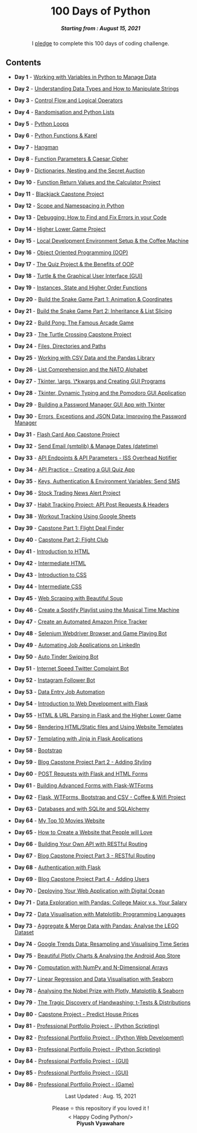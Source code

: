 <h1 align="center"> 
100 Days of Python
</h1>
<h5 align="center">
Starting from : August 15, 2021
</h5>

<p align="center">
I <a href="https://github.com/PiyushVyawahare/100-Days-Of-Code/blob/main/Course%20Pledge.pdf">pledge</a> to complete this 100 days of coding challenge.
</p>

## Contents

- <b>Day 1</b> - [Working with Variables in Python to Manage Data](https://github.com/PiyushVyawahare/100-Days-Of-Code/tree/main/Days(1-100)/Day%201)

- <b>Day 2</b> - [Understanding Data Types and How to Manipulate Strings](https://github.com/PiyushVyawahare/100-Days-Of-Code/tree/main/Days(1-100)/Day%202)

- <b>Day 3</b> - [Control Flow and Logical Operators](https://github.com/PiyushVyawahare/100-Days-Of-Code/tree/main/Days(1-100)/Day%203)

- <b>Day 4</b> - [Randomisation and Python Lists](https://github.com/PiyushVyawahare/100-Days-Of-Code/tree/main/Days(1-100)/Day%204)

- <b>Day 5</b> - [Python Loops](https://github.com/PiyushVyawahare/100-Days-Of-Code/tree/main/Days(1-100)/Day%205)

- <b>Day 6</b> - [Python Functions & Karel](https://github.com/PiyushVyawahare/100-Days-Of-Code/tree/main/Days(1-100)/Day%206)

- <b>Day 7</b> - [Hangman](https://github.com/PiyushVyawahare/100-Days-Of-Code/tree/main/Days(1-100)/Day%207)

- <b>Day 8</b> - [Function Parameters & Caesar Cipher](https://github.com/PiyushVyawahare/100-Days-Of-Code/tree/main/Days(1-100)/Day%208)

- <b>Day 9</b> - [Dictionaries, Nesting and the Secret Auction](https://github.com/PiyushVyawahare/100-Days-Of-Code/tree/main/Days(1-100)/Day%209)

- <b>Day 10</b> - [Function Return Values and the Calculator Project](https://github.com/PiyushVyawahare/100-Days-Of-Code/tree/main/Days(1-100)/Day10)

- <b>Day 11</b> - [Blackjack Capstone Project](https://github.com/PiyushVyawahare/100-Days-Of-Code/tree/main/Days(1-100)/Day11)

- <b>Day 12</b> - [Scope and Namespacing in Python](https://github.com/PiyushVyawahare/100-Days-Of-Code/tree/main/Days(1-100)/Day12)

- <b>Day 13</b> - [Debugging: How to Find and Fix Errors in your Code](https://github.com/PiyushVyawahare/100-Days-Of-Code/tree/main/Days(1-100)/Day13)

- <b>Day 14</b> - [Higher Lower Game Project](https://github.com/PiyushVyawahare/100-Days-Of-Code/tree/main/Days(1-100)/Day14)

- <b>Day 15</b> - [Local Development Environment Setup & the Coffee Machine](https://github.com/PiyushVyawahare/100-Days-Of-Code/tree/main/Days(1-100)/Day15)

- <b>Day 16</b> - [Object Oriented Programming (OOP)](https://github.com/PiyushVyawahare/100-Days-Of-Code/tree/main/Days(1-100)/Day16)

- <b>Day 17</b> - [The Quiz Project & the Benefits of OOP](https://github.com/PiyushVyawahare/100-Days-Of-Code/tree/main/Days(1-100)/Day17)

- <b>Day 18</b> - [Turtle & the Graphical User Interface (GUI)](https://github.com/PiyushVyawahare/100-Days-Of-Code/tree/main/Days(1-100)/Day18)

- <b>Day 19</b> - [Instances, State and Higher Order Functions](https://github.com/PiyushVyawahare/100-Days-Of-Code/tree/main/Days(1-100)/Day19)

- <b>Day 20</b> - [Build the Snake Game Part 1: Animation & Coordinates](https://github.com/PiyushVyawahare/100-Days-Of-Code/tree/main/Days(1-100)/Day20)

- <b>Day 21</b> - [Build the Snake Game Part 2: Inheritance & List Slicing](https://github.com/PiyushVyawahare/100-Days-Of-Code/tree/main/Days(1-100)/Day21)

- <b>Day 22</b> - [Build Pong: The Famous Arcade Game](https://github.com/PiyushVyawahare/100-Days-Of-Code/tree/main/Days(1-100)/Day22)

- <b>Day 23</b> - [ The Turtle Crossing Capstone Project](https://github.com/PiyushVyawahare/100-Days-Of-Code/tree/main/Days(1-100)/Day23)

- <b>Day 24</b> - [Files, Directories and Paths](https://github.com/PiyushVyawahare/100-Days-Of-Code/tree/main/Days(1-100)/Day24)

- <b>Day 25</b> - [Working with CSV Data and the Pandas Library](https://github.com/PiyushVyawahare/100-Days-Of-Code/tree/main/Days(1-100)/Day25)

- <b>Day 26</b> - [List Comprehension and the NATO Alphabet](https://github.com/PiyushVyawahare/100-Days-Of-Code/tree/main/Days(1-100)/Day26)

- <b>Day 27</b> - [Tkinter, \args, \\*kwargs and Creating GUI Programs](https://github.com/PiyushVyawahare/100-Days-Of-Code/tree/main/Days(1-100)/Day27)

- <b>Day 28</b> - [Tkinter, Dynamic Typing and the Pomodoro GUI Application](https://github.com/PiyushVyawahare/100-Days-Of-Code/tree/main/Days(1-100)/Day28)

- <b>Day 29</b> - [Building a Password Manager GUI App with Tkinter](https://github.com/PiyushVyawahare/100-Days-Of-Code/tree/main/Days(1-100)/Day29)

- <b>Day 30</b> - [Errors, Exceptions and JSON Data: Improving the Password Manager](https://github.com/PiyushVyawahare/100-Days-Of-Code/tree/main/Days(1-100)/Day30)

- <b>Day 31</b> - [Flash Card App Capstone Project](https://github.com/PiyushVyawahare/100-Days-Of-Code/tree/main/Days(1-100)/Day31)

- <b>Day 32</b> - [Send Email (smtplib) & Manage Dates (datetime)](https://github.com/PiyushVyawahare/100-Days-Of-Code/tree/main/Days(1-100)/Day32)

- <b>Day 33</b> - [API Endpoints & API Parameters - ISS Overhead Notifier](https://github.com/PiyushVyawahare/100-Days-Of-Code/tree/main/Days(1-100)/Day33)

- <b>Day 34</b> - [API Practice - Creating a GUI Quiz App](https://github.com/PiyushVyawahare/100-Days-Of-Code/tree/main/Days(1-100)/Day34)

- <b>Day 35</b> - [Keys, Authentication & Environment Variables: Send SMS](https://github.com/PiyushVyawahare/100-Days-Of-Code/tree/main/Days(1-100)/Day35)

- <b>Day 36</b> - [Stock Trading News Alert Project](https://github.com/PiyushVyawahare/100-Days-Of-Code/tree/main/Days(1-100)/Day36)

- <b>Day 37</b> - [Habit Tracking Project: API Post Requests & Headers](https://github.com/PiyushVyawahare/100-Days-Of-Code/tree/main/Days(1-100)/Day37)

- <b>Day 38</b> - [Workout Tracking Using Google Sheets](https://github.com/PiyushVyawahare/100-Days-Of-Code/tree/main/Days(1-100)/Day38)

- <b>Day 39</b> - [Capstone Part 1: Flight Deal Finder](https://github.com/PiyushVyawahare/100-Days-Of-Code/tree/main/Days(1-100)/Day39)

- <b>Day 40</b> - [Capstone Part 2: Flight Club](https://github.com/PiyushVyawahare/100-Days-Of-Code/tree/main/Days(1-100)/Day40)

- <b>Day 41</b> - [Introduction to HTML](https://github.com/PiyushVyawahare/100-Days-Of-Code/tree/main/Days(1-100)/Day41)

- <b>Day 42</b> - [Intermediate HTML](https://github.com/PiyushVyawahare/100-Days-Of-Code/tree/main/Days(1-100)/Day42)

- <b>Day 43</b> - [Introduction to CSS](https://github.com/PiyushVyawahare/100-Days-Of-Code/tree/main/Days(1-100)/Day43)

- <b>Day 44</b> - [Intermediate CSS](https://github.com/PiyushVyawahare/100-Days-Of-Code/tree/main/Days(1-100)/Day44)

- <b>Day 45</b> - [Web Scraping with Beautiful Soup](https://github.com/PiyushVyawahare/100-Days-Of-Code/tree/main/Days(1-100)/Day45)

- <b>Day 46</b> - [Create a Spotify Playlist using the Musical Time Machine](https://github.com/PiyushVyawahare/100-Days-Of-Code/tree/main/Days(1-100)/Day46)

- <b>Day 47</b> - [Create an Automated Amazon Price Tracker](https://github.com/PiyushVyawahare/100-Days-Of-Code/tree/main/Days(1-100)/Day47)

- <b>Day 48</b> - [Selenium Webdriver Browser and Game Playing Bot](https://github.com/PiyushVyawahare/100-Days-Of-Code/tree/main/Days(1-100)/Day48)

- <b>Day 49</b> - [Automating Job Applications on LinkedIn](https://github.com/PiyushVyawahare/100-Days-Of-Code/tree/main/Days(1-100)/Day49)

- <b>Day 50</b> - [Auto Tinder Swiping Bot](https://github.com/PiyushVyawahare/100-Days-Of-Code/tree/main/Days(1-100)/Day50)

- <b>Day 51</b> - [Internet Speed Twitter Complaint Bot](https://github.com/PiyushVyawahare/100-Days-Of-Code/tree/main/Days(1-100)/Day51)

- <b>Day 52</b> - [Instagram Follower Bot](https://github.com/PiyushVyawahare/100-Days-Of-Code/tree/main/Days(1-100)/Day52)

- <b>Day 53</b> - [Data Entry Job Automation](https://github.com/PiyushVyawahare/100-Days-Of-Code/tree/main/Days(1-100)/Day53)

- <b>Day 54</b> - [Introduction to Web Development with Flask](https://github.com/PiyushVyawahare/100-Days-Of-Code/tree/main/Days(1-100)/Day54)

- <b>Day 55</b> - [HTML & URL Parsing in Flask and the Higher Lower Game](https://github.com/PiyushVyawahare/100-Days-Of-Code/tree/main/Days(1-100)/Day55)

- <b>Day 56</b> - [Rendering HTML/Static files and Using Website Templates](https://github.com/PiyushVyawahare/100-Days-Of-Code/tree/main/Days(1-100)/Day56)

- <b>Day 57</b> - [Templating with Jinja in Flask Applications](https://github.com/PiyushVyawahare/100-Days-Of-Code/tree/main/Days(1-100)/Day57)

- <b>Day 58</b> - [Bootstrap](https://github.com/PiyushVyawahare/100-Days-Of-Code/tree/main/Days(1-100)/Day58)

- <b>Day 59</b> - [Blog Capstone Project Part 2 - Adding Styling](https://github.com/PiyushVyawahare/100-Days-Of-Code/tree/main/Days(1-100)/Day59)

- <b>Day 60</b> - [POST Requests with Flask and HTML Forms](https://github.com/PiyushVyawahare/100-Days-Of-Code/tree/main/Days(1-100)/Day60)

- <b>Day 61</b> - [Building Advanced Forms with Flask-WTForms](https://github.com/PiyushVyawahare/100-Days-Of-Code/tree/main/Days(1-100)/Day61)

- <b>Day 62</b> - [Flask, WTForms, Bootstrap and CSV - Coffee & Wifi Project](https://github.com/PiyushVyawahare/100-Days-Of-Code/tree/main/Days(1-100)/Day62)

- <b>Day 63</b> - [Databases and with SQLite and SQLAlchemy](https://github.com/ashutoshkrris/100-Days-of-Python/tree/master/Day%2063)

- <b>Day 64</b> - [My Top 10 Movies Website](https://github.com/ashutoshkrris/100-Days-of-Python/tree/master/Day%2064)

- <b>Day 65</b> - [How to Create a Website that People will Love](https://github.com/ashutoshkrris/100-Days-of-Python/tree/master/Day%2065)

- <b>Day 66</b> - [Building Your Own API with RESTful Routing](https://github.com/ashutoshkrris/100-Days-of-Python/tree/master/Day%2066)

- <b>Day 67</b> - [Blog Capstone Project Part 3 - RESTful Routing](https://github.com/ashutoshkrris/100-Days-of-Python/tree/master/Day%2067)

- <b>Day 68</b> - [Authentication with Flask](https://github.com/ashutoshkrris/100-Days-of-Python/tree/master/Day%2068)

- <b>Day 69</b> - [Blog Capstone Project Part 4 - Adding Users](https://github.com/ashutoshkrris/100-Days-of-Python/tree/master/Day%2069)

- <b>Day 70</b> - [Deploying Your Web Application with Digital Ocean](https://github.com/ashutoshkrris/100-Days-of-Python/tree/master/Day%2070)

- <b>Day 71</b> - [Data Exploration with Pandas: College Major v.s. Your Salary](https://github.com/ashutoshkrris/100-Days-of-Python/tree/master/Day%2071)

- <b>Day 72</b> - [Data Visualisation with Matplotlib: Programming Languages](https://github.com/ashutoshkrris/100-Days-of-Python/tree/master/Day%2072)

- <b>Day 73</b> - [Aggregate & Merge Data with Pandas: Analyse the LEGO Dataset](https://github.com/ashutoshkrris/100-Days-of-Python/tree/master/Day%2073)

- <b>Day 74</b> - [Google Trends Data: Resampling and Visualising Time Series](https://github.com/ashutoshkrris/100-Days-of-Python/tree/master/Day%2074)

- <b>Day 75</b> - [Beautiful Plotly Charts & Analysing the Android App Store](https://github.com/ashutoshkrris/100-Days-of-Python/tree/master/Day%2075)

- <b>Day 76</b> - [Computation with NumPy and N-Dimensional Arrays](https://github.com/ashutoshkrris/100-Days-of-Python/tree/master/Day%2076)

- <b>Day 77</b> - [Linear Regression and Data Visualisation with Seaborn](https://github.com/ashutoshkrris/100-Days-of-Python/tree/master/Day%2077)

- <b>Day 78</b> - [Analysing the Nobel Prize with Plotly, Matplotlib & Seaborn](https://github.com/ashutoshkrris/100-Days-of-Python/tree/master/Day%2078)

- <b>Day 79</b> - [The Tragic Discovery of Handwashing: t-Tests & Distributions](https://github.com/ashutoshkrris/100-Days-of-Python/tree/master/Day%2079)

- <b>Day 80</b> - [Capstone Project - Predict House Prices](https://github.com/ashutoshkrris/100-Days-of-Python/tree/master/Day%2080)

- <b>Day 81</b> - [Professional Portfolio Project - (Python Scripting)](https://github.com/ashutoshkrris/100-Days-of-Python/tree/master/Day%2081)

- <b>Day 82</b> - [Professional Portfolio Project - (Python Web Development)](https://github.com/ashutoshkrris/100-Days-of-Python/tree/master/Day%2082)

- <b>Day 83</b> - [Professional Portfolio Project - (Python Scripting)](https://github.com/ashutoshkrris/100-Days-of-Python/tree/master/Day%2083)

- <b>Day 84</b> - [Professional Portfolio Project - (GUI)](https://github.com/ashutoshkrris/100-Days-of-Python/tree/master/Day%2084)

- <b>Day 85</b> - [Professional Portfolio Project - (GUI)](https://github.com/ashutoshkrris/100-Days-of-Python/tree/master/Day%2085)

- <b>Day 86</b> - [Professional Portfolio Project - (Game)](https://github.com/ashutoshkrris/100-Days-of-Python/tree/master/Day%2086)

<p align="center">
Last Updated : Aug. 15, 2021
</p>

<p align="center">
Please ⭐ this repository if you loved it !
<br>
< Happy Coding Python/>
<br>
<b>Piyush Vyawahare<b>
<br>
</p>
